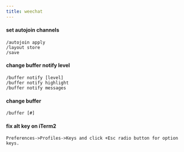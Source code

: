 ```yaml
---
title: weechat
---
```


#### set autojoin channels
    /autojoin apply
    /layout store
    /save

#### change buffer notify level
    /buffer notify [level]
    /buffer notify highlight
    /buffer notify messages

#### change buffer
    /buffer [#]

#### fix alt key on iTerm2
    Preferences->Profiles->Keys and click +Esc radio button for option keys.
